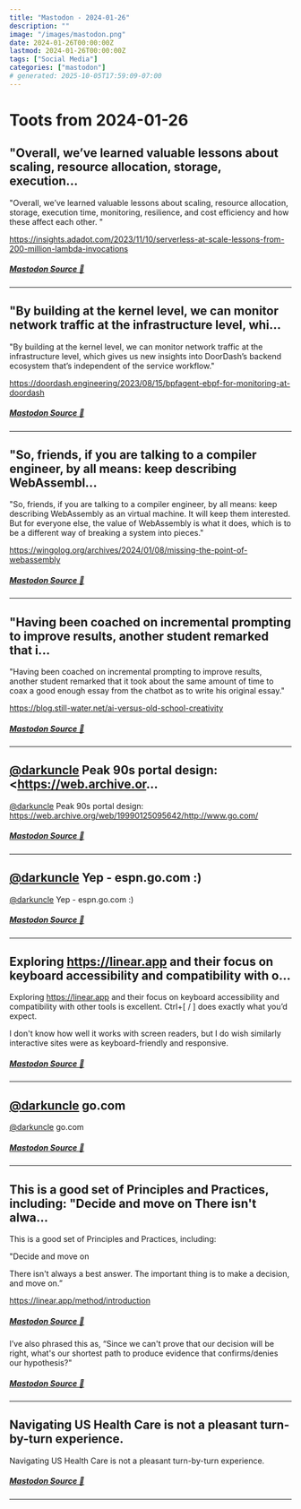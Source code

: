 ```yaml
---
title: "Mastodon - 2024-01-26"
description: ""
image: "/images/mastodon.png"
date: 2024-01-26T00:00:00Z
lastmod: 2024-01-26T00:00:00Z
tags: ["Social Media"]
categories: ["mastodon"]
# generated: 2025-10-05T17:59:09-07:00
---
```


# Toots from 2024-01-26

## "Overall, we’ve learned valuable lessons about scaling, resource allocation, storage, execution...

"Overall, we’ve learned valuable lessons about scaling, resource allocation, storage, execution time, monitoring, resilience, and cost efficiency and how these affect each other. "

<https://insights.adadot.com/2023/11/10/serverless-at-scale-lessons-from-200-million-lambda-invocations>

##### [Mastodon Source 🐘](https://hachyderm.io/@mweagle/111824480053194321)

---

## "By building at the kernel level, we can monitor network traffic at the infrastructure level, whi...

"By building at the kernel level, we can monitor network traffic at the infrastructure level, which gives us new insights into DoorDash’s backend ecosystem that’s independent of the service workflow."

<https://doordash.engineering/2023/08/15/bpfagent-ebpf-for-monitoring-at-doordash>

##### [Mastodon Source 🐘](https://hachyderm.io/@mweagle/111824390891793605)

---

## "So, friends, if you are talking to a compiler engineer, by all means: keep describing WebAssembl...

"So, friends, if you are talking to a compiler engineer, by all means: keep describing WebAssembly as an virtual machine. It will keep them interested. But for everyone else, the value of WebAssembly is what it does, which is to be a different way of breaking a system into pieces."

<https://wingolog.org/archives/2024/01/08/missing-the-point-of-webassembly>

##### [Mastodon Source 🐘](https://hachyderm.io/@mweagle/111824359485094191)

---

## "Having been coached on incremental prompting to improve results, another student remarked that i...

"Having been coached on incremental prompting to improve results, another student remarked that it took about the same amount of time to coax a good enough essay from the chatbot as to write his original essay."

<https://blog.still-water.net/ai-versus-old-school-creativity>

##### [Mastodon Source 🐘](https://hachyderm.io/@mweagle/111824328353546648)

---

## [@darkuncle](https://infosec.exchange/@darkuncle) Peak 90s portal design: <https://web.archive.or...

[@darkuncle](https://infosec.exchange/@darkuncle) Peak 90s portal design: <https://web.archive.org/web/19990125095642/http://www.go.com/>

##### [Mastodon Source 🐘](https://hachyderm.io/@mweagle/111824191705024498)

---

## [@darkuncle](https://infosec.exchange/@darkuncle) Yep - espn.go.com :)

[@darkuncle](https://infosec.exchange/@darkuncle) Yep - espn.go.com :)

##### [Mastodon Source 🐘](https://hachyderm.io/@mweagle/111824176087387338)

---

## Exploring <https://linear.app> and their focus on keyboard accessibility and compatibility with o...

Exploring <https://linear.app> and their focus on keyboard accessibility and compatibility with other tools is excellent. Ctrl+[ / ] does exactly what you’d expect.

I don't know how well it works with screen readers, but I do wish similarly interactive sites were as keyboard-friendly and responsive.

##### [Mastodon Source 🐘](https://hachyderm.io/@mweagle/111824174553617084)

---

## [@darkuncle](https://infosec.exchange/@darkuncle) go.com

[@darkuncle](https://infosec.exchange/@darkuncle) go.com

##### [Mastodon Source 🐘](https://hachyderm.io/@mweagle/111824156900088542)

---

## This is a good set of Principles and Practices, including:  "Decide and move on  There isn't alwa...

This is a good set of Principles and Practices, including:

"Decide and move on

There isn't always a best answer. The important thing is to make a decision, and move on.”

<https://linear.app/method/introduction>

##### [Mastodon Source 🐘](https://hachyderm.io/@mweagle/111823873822950749)

I’ve also phrased this as, “Since we can't prove that our decision will be right, what's our shortest path to produce evidence that confirms/denies our hypothesis?"

##### [Mastodon Source 🐘](https://hachyderm.io/@mweagle/111824087292297174)

---

## Navigating US Health Care is not a pleasant turn-by-turn experience.

Navigating US Health Care is not a pleasant turn-by-turn experience.

##### [Mastodon Source 🐘](https://hachyderm.io/@mweagle/111823520054882310)

---

